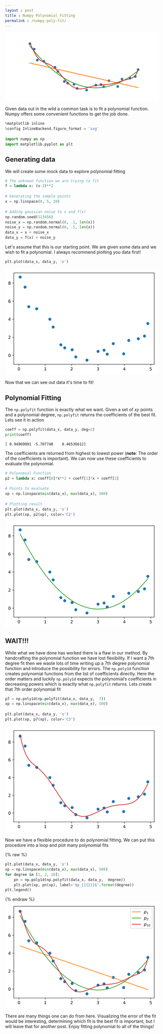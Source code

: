 ```yaml
---
layout : post
title : Numpy Polynomial Fitting
permalink : /numpy-poly-fit/
---
```


![polyfit](/assets/images/poly-header.png)

Given data out in the wild a common task is to fit a polynomial function. Numpy offers some convenient functions to get the job done. 


```python
%matplotlib inline
%config InlineBackend.figure_format = 'svg'

import numpy as np
import matplotlib.pyplot as plt
```

## Generating data

We will create some mock data to explore polynomial fitting


```python
# The unknown function we are trying to fit
f = lambda x: (x-3)**2

# Generating the sample points
x = np.linspace(0, 5, 20)

# Adding gaussian noise to x and f(x)
np.random.seed(123456)
noise_x = np.random.normal(0, .1, len(x))
noise_y = np.random.normal(0, .5, len(x))
data_x = x + noise_x
data_y = f(x) + noise_y
```

Let's assume that this is our starting point. We are given some data and we wish to fit a polynomial. I always recommend plotting you data first!


```python
plt.plot(data_x, data_y, 'o')
```
![svg](/notebooks/numpy-poly-fit_files/numpy-poly-fit_5_1.svg)


Now that we can see out data it's time to fit!

## Polynomial Fitting

The `np.polyfit` function is exactly what we want. Given a set of $xy$ points and a polynomial degree, `np.polyfit` returns the coefficients of the best fit. Lets see it in action


```python
coeff = np.polyfit(data_x, data_y, deg=2)
print(coeff)
```

    [ 0.94969091 -5.707748    8.46536612]


The coefficients are returned from highest to lowest power (**note**: The order of the coefficients is important). We can now use these coefficients to evaluate the polynomial.


```python
# Polynomial Function
p2 = lambda x: coeff[0]*x**2 + coeff[1]*x + coeff[2]

# Points to evaluate
xp = np.linspace(min(data_x), max(data_x), 500)

# Plotting result
plt.plot(data_x, data_y, 'o')
plt.plot(xp, p2(xp), color='C2')
```
![svg](/notebooks/numpy-poly-fit_files/numpy-poly-fit_10_1.svg)


## WAIT!!!

While what we have done has worked there is a flaw in our method. By handcrafting the polynomial function we have lost flexibility. If I want a 7th degree fit then we waste lots of time writing up a 7th degree polynomial function and introduce the possibility for errors. The `np.poly1d` function creates polynomial functions from the list of coefficients directly. Here the order matters and luckily `np.poly1d` expects the polynomial’s coefficients in decreasing powers which is exactly what `np.polyfit` returns. Lets create that 7th order polynomial fit


```python
p7 = np.poly1d(np.polyfit(data_x, data_y,  7))
xp = np.linspace(min(data_x), max(data_x), 500)

plt.plot(data_x, data_y, 'o')
plt.plot(xp, p7(xp), color='C3')
```
![svg](/notebooks/numpy-poly-fit_files/numpy-poly-fit_12_1.svg)


Now we have a flexible procedure to do polynomial fitting. We can put this procedure into a loop and plot many polynomial fits


{% raw %}
```python
plt.plot(data_x, data_y, 'o')
xp = np.linspace(min(data_x), max(data_x), 500)
for degree in [1, 2, 10]:
    pn = np.poly1d(np.polyfit(data_x, data_y,  degree))
    plt.plot(xp, pn(xp), label='$p_{{{}}}$'.format(degree))
plt.legend()
```
{% endraw %}
![svg](/notebooks/numpy-poly-fit_files/numpy-poly-fit_14_1.svg)


There are many things one can do from here. Visualizing the error of the fit would be interesting, determining which fit is the best fit is important, but I will leave that for another post. Enjoy fitting polynomial to all of the things!
